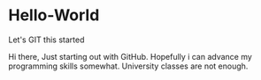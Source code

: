 # Hello-World
Let's GIT this started

Hi there, 
Just starting out with GitHub. Hopefully i can advance my programming skills somewhat. University classes are not enough.
